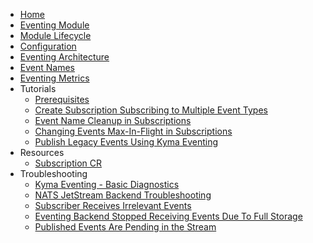 * [Home](/README.md)
* [Eventing Module](README.md)
* [Module Lifecycle](01-manager.md)
* [Configuration](02-configuration.md)
* [Eventing Architecture](evnt-architecture.md)
* [Event Names](evnt-event-names.md)
* [Eventing Metrics](evnt-eventing-metrics.md)
* Tutorials
  * [Prerequisites](./tutorials/evnt-01-prerequisites.md)
  * [Create Subscription Subscribing to Multiple Event Types](./tutorials/evnt-02-subs-with-multiple-filters.md)
  * [Event Name Cleanup in Subscriptions](./tutorials/evnt-03-type-cleanup.md)
  * [Changing Events Max-In-Flight in Subscriptions](./tutorials/evnt-04-change-max-in-flight-in-sub.md)
  * [Publish Legacy Events Using Kyma Eventing](./tutorials/evnt-05-send-legacy-events.md)
* Resources
  * [Subscription CR](./resources/evnt-cr-subscription.md)
* Troubleshooting
  * [Kyma Eventing - Basic Diagnostics](./troubleshooting/evnt-01-eventing-troubleshooting.md)
  * [NATS JetStream Backend Troubleshooting](./troubleshooting/evnt-02-jetstream-troubleshooting.md)
  * [Subscriber Receives Irrelevant Events](./troubleshooting/evnt-03-type-collision.md)
  * [Eventing Backend Stopped Receiving Events Due To Full Storage](./troubleshooting/evnt-04-free-jetstream-storage.md)
  * [Published Events Are Pending in the Stream](./troubleshooting/evnt-05-fix-pending-messages.md)
